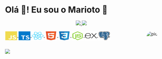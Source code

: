# Olá 👋! Eu sou o Marioto 👹

<div align="center">
  <a href="https://github.com/henriquemarioto">
  <img height="180em" src="https://github-readme-stats.vercel.app/api?username=henriquemarioto&show_icons=true&theme=dracula&include_all_commits=true&count_private=true"/>
  <img height="180em" src="https://github-readme-stats.vercel.app/api/top-langs/?username=henriquemarioto&layout=compact&langs_count=7&theme=dracula"/>
</div>

<div style="display: inline_block"><br>
  <img align="center" alt="Js" height="30" width="40" src="https://raw.githubusercontent.com/devicons/devicon/master/icons/javascript/javascript-plain.svg">
  <img align="center" alt="Ts" height="30" width="40" src="https://raw.githubusercontent.com/devicons/devicon/master/icons/typescript/typescript-plain.svg">
  <img align="center" alt="React" height="30" width="40" src="https://raw.githubusercontent.com/devicons/devicon/master/icons/react/react-original.svg">
  <img align="center" alt="HTML" height="30" width="40" src="https://raw.githubusercontent.com/devicons/devicon/master/icons/html5/html5-original.svg">
  <img align="center" alt="CSS" height="30" width="40" src="https://raw.githubusercontent.com/devicons/devicon/master/icons/css3/css3-original.svg">
  <img align="center" alt="Node" height="30" width="40" src="https://raw.githubusercontent.com/devicons/devicon/master/icons/nodejs/nodejs-original.svg">
  <img align="center" alt="Express" height="30" width="40" src="https://raw.githubusercontent.com/devicons/devicon/master/icons/express/express-original.svg">
  <img align="center" alt="Postgresql" height="30" width="40" src="https://raw.githubusercontent.com/devicons/devicon/master/icons/postgresql/postgresql-original.svg">
  <img align="right" alt="pic" height="150" style="border-radius:50px;" src="https://instagram.fbat1-1.fna.fbcdn.net/v/t51.2885-19/197872319_485175672593069_858602243185993574_n.jpg?stp=dst-jpg_s150x150&_nc_ht=instagram.fbat1-1.fna.fbcdn.net&_nc_cat=105&_nc_ohc=2JTNPEsvPBAAX90vbYu&edm=ABfd0MgBAAAA&ccb=7-4&oh=00_AT-n0AUA_jt5xyUiqyFMaX1enRpeMwZZ_CqtCXfHSUB--A&oe=628BC3E2&_nc_sid=7bff83">
</div>

 ##
 
<div> 
  <a href="https://www.linkedin.com/in/paulo-marioto/" target="_blank"><img src="https://img.shields.io/badge/-LinkedIn-%230077B5?style=for-the-badge&logo=linkedin&logoColor=white" target="_blank"></a> 
 
</div>
